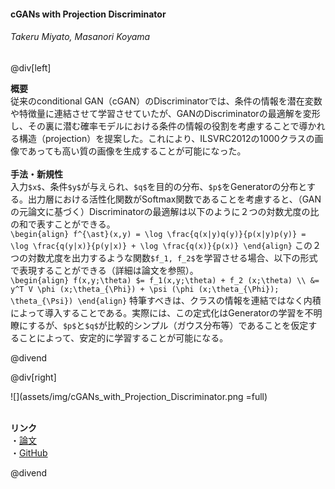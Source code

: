 #### cGANs with Projection Discriminator
###### Takeru Miyato, Masanori Koyama

@div[left]

__概要__<br>
従来のconditional GAN（cGAN）のDiscriminatorでは、条件の情報を潜在変数や特徴量に連結させて学習させていたが、GANのDiscriminatorの最適解を変形し、その裏に潜む確率モデルにおける条件の情報の役割を考慮することで導かれる構造（projection）を提案した。これにより、ILSVRC2012の1000クラスの画像であっても高い質の画像を生成することが可能になった。<br>
<br>
__手法・新規性__<br>
入力`$x$`、条件`$y$`が与えられ、`$q$`を目的の分布、`$p$`をGeneratorの分布とする。出力層における活性化関数がSoftmax関数であることを考慮すると、（GANの元論文に基づく）Discriminatorの最適解は以下のように２つの対数尤度の比の和で表すことができる。<br>
`\begin{align} f^{\ast}(x,y) = \log \frac{q(x|y)q(y)}{p(x|y)p(y)} = \log \frac{q(y|x)}{p(y|x)} + \log \frac{q(x)}{p(x)} \end{align}`
この２つの対数尤度を出力するような関数`$f_1, f_2$`を学習させる場合、以下の形式で表現することができる（詳細は論文を参照）。<br>
`\begin{align} f(x,y;\theta) $= f_1(x,y;\theta) + f_2 (x;\theta) \\ &= y^T V \phi (x;\theta_{\Phi}) + \psi (\phi (x;\theta_{\Phi}); \theta_{\Psi}) \end{align}`
特筆すべきは、クラスの情報を連結ではなく内積によって導入することである。実際には、この定式化はGeneratorの学習を不明瞭にするが、`$p$`と`$q$`が比較的シンプル（ガウス分布等）であることを仮定することによって、安定的に学習することが可能になる。

@divend

@div[right]

![](assets/img/cGANs_with_Projection_Discriminator.png =full)<br>
<br>

__リンク__<br>
・[論文](https://arxiv.org/pdf/1802.05637.pdf)<br>
・[GitHub](https://github.com/pfnet-research/sngan_projection)<br>

@divend